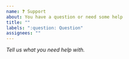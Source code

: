 ```yaml
---
name: ❓ Support
about: You have a question or need some help
title: ""
labels: ":question: Question"
assignees: ""
---
```


_Tell us what you need help with._
